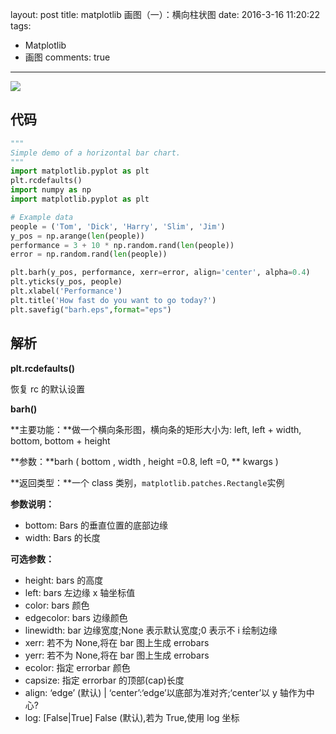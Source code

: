 layout: post
title: matplotlib 画图（一）：横向柱状图
date: 2016-3-16 11:20:22
tags: 
   - Matplotlib
   - 画图
comments: true
---

![](/img/articles/matplotlib/barh.jpg)

<!--more-->

## 代码 ##
```python
"""
Simple demo of a horizontal bar chart.
"""
import matplotlib.pyplot as plt
plt.rcdefaults()
import numpy as np
import matplotlib.pyplot as plt

# Example data
people = ('Tom', 'Dick', 'Harry', 'Slim', 'Jim')
y_pos = np.arange(len(people))
performance = 3 + 10 * np.random.rand(len(people))
error = np.random.rand(len(people))

plt.barh(y_pos, performance, xerr=error, align='center', alpha=0.4)
plt.yticks(y_pos, people)
plt.xlabel('Performance')
plt.title('How fast do you want to go today?')
plt.savefig("barh.eps",format="eps")

```


## 解析 ##

**plt.rcdefaults()**

恢复 rc 的默认设置

**barh()**

**主要功能：**做一个横向条形图，横向条的矩形大小为: left, left + width, bottom, bottom + height

**参数：**barh ( bottom , width , height =0.8, left =0, ** kwargs )

**返回类型：**一个 class 类别，`matplotlib.patches.Rectangle`实例

**参数说明：**
- bottom: Bars 的垂直位置的底部边缘
- width: Bars 的长度


**可选参数：**
- height: bars 的高度
- left: bars 左边缘 x 轴坐标值
- color: bars 颜色
- edgecolor: bars 边缘颜色
- linewidth: bar 边缘宽度;None 表示默认宽度;0 表示不 i 绘制边缘
- xerr: 若不为 None,将在 bar 图上生成 errobars
- yerr: 若不为 None,将在 bar 图上生成 errobars
- ecolor: 指定 errorbar 颜色
- capsize: 指定 errorbar 的顶部(cap)长度
- align: ‘edge’ (默认) | ‘center’:‘edge’以底部为准对齐;‘center’以 y 轴作为中心?
- log: [False|True] False (默认),若为 True,使用 log 坐标






